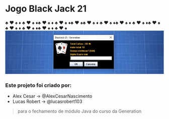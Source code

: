 # Jogo Black Jack 21
:clubs: :hearts: :spades: :diamonds: :clubs: :hearts: :spades: :diamonds::clubs: :hearts: :spades: :diamonds: :clubs: :hearts: :spades: :diamonds::clubs: :hearts: :spades::clubs: :hearts: :spades: :diamonds: :clubs: :hearts: :spades: :diamonds::clubs: :hearts: :spades: :diamonds: :clubs: :hearts: :spades: :diamonds::clubs: :hearts: :spades: :clubs: :hearts: :spades: :diamonds: :clubs: :hearts: :spades: :diamonds::clubs: :hearts: :spades: :diamonds: :clubs: :hearts: :spades: 
![Alt text](BlackJack.gif)


### Este projeto foi criado por:
* Alex Cesar      → @AlexCesarNascimento
* Lucas Robert    → @lucasrobert103

> para o fechamento de módulo Java do curso da Generation


